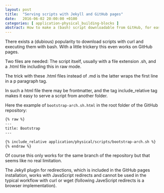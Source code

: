 ```yaml
---
layout: post
title:  "Serving scripts with Jekyll and GitHub pages"
date:   2016-06-02 20:00:00 +0100
categories: [ application-physical_building-blocks ]
abstract: How to make a (bash) script downloadable from GitHub, for easy "bootstrapping".
---
```


There exists a (dubious) popularity to download scripts with curl and executing them with bash. With a little trickery this even works on GitHub pages.

Two files are needed: The script itself, usually with a file extension .sh, and a .html file including this in raw mode.

The trick with these .html files instead of .md is the latter wraps the first line in a p paragraph tag.

In such a html file there may be frontmatter, and the tag include_relative tag makes it easy to serve a script from another folder.

Here the example of `bootstrap-arch.sh.html` in the root folder of the GitHub repository:

```html
{% raw %}
---
title: Bootstrap
---

{% include_relative application/physical/scripts/bootstrap-arch.sh %}
{% endraw %}
```

Of course this only works for the same branch of the repository but that seems like no real limitation.

The Jekyll plugin for redirections, which is included in the GitHub pages installation, works with JavaScript redirects and cannot be used in the typical workflow with curl or wget (following JaveScript redirects is a browser implementation).
